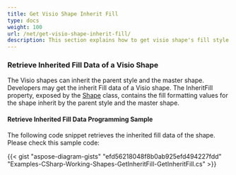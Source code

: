 ```yaml
---
title: Get Visio Shape Inherit Fill
type: docs
weight: 100
url: /net/get-visio-shape-inherit-fill/
description: This section explains how to get visio shape's fill style inherited from it's parent style and master with Aspose.Diagram.
---
```

### **Retrieve Inherited Fill Data of a Visio Shape**
The Visio shapes can inherit the parent style and the master shape. Developers may get the inherit Fill data of a Visio shape. The InheritFill property, exposed by the [Shape](http://www.aspose.com/api/net/diagram/aspose.diagram/shape) class, contains the fill formatting values for the shape inherit by the parent style and the master shape.
#### **Retrieve Inherited Fill Data Programming Sample**
The following code snippet retrieves the inherited fill data of the shape. Please check this sample code:

{{< gist "aspose-diagram-gists" "efd56218048f8b0ab925efd494227fdd" "Examples-CSharp-Working-Shapes-GetInheritFill-GetInheritFill.cs" >}}

